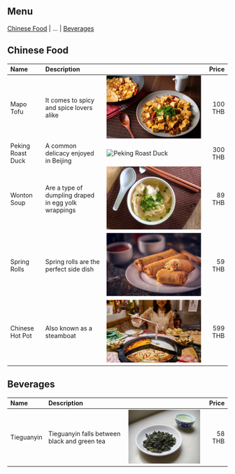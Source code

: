 ## Menu


[Chinese Food](#Chinese-Food) | ... | [Beverages](#beverages)



## Chinese Food

| Name               | Description                                          |                                                   | Price     |
|:-------------------|:-----------------------------------------------------|---------------------------------------------------|----------:|
| Mapo Tofu          | It comes to spicy and spice lovers alike             |![Mapo Tofu](images/Mapo-Tofu.jpg)                 |   100 THB |
| Peking Roast Duck  | A common delicacy enjoyed in Beijing                 |![Peking Roast Duck](images/Peking-Roast-Duck.jpg) |   300 THB |
| Wonton Soup        | Are a type of dumpling draped in egg yolk wrappings  |![Wonton Soup](images/Wonton-Soup.jpg)             |    89 THB |
| Spring Rolls       | Spring rolls are the perfect side dish               |![Spring Rolls](images/Spring-Rolls.jpg)           |    59 THB |
| Chinese Hot Pot    | Also known as a steamboat                            |![Chinese Hot Pot](images/Chinese-Hot-Pot.jpg)     |   599  THB|


## Beverages
| Name               | Description                                          |                                                   | Price     |
|:-------------------|:-----------------------------------------------------|---------------------------------------------------|----------:|
| Tieguanyin         | Tieguanyin falls between black and green tea         | ![Tieguanyin](images/Tieguanyin.jpg)              |   58 THB  |
